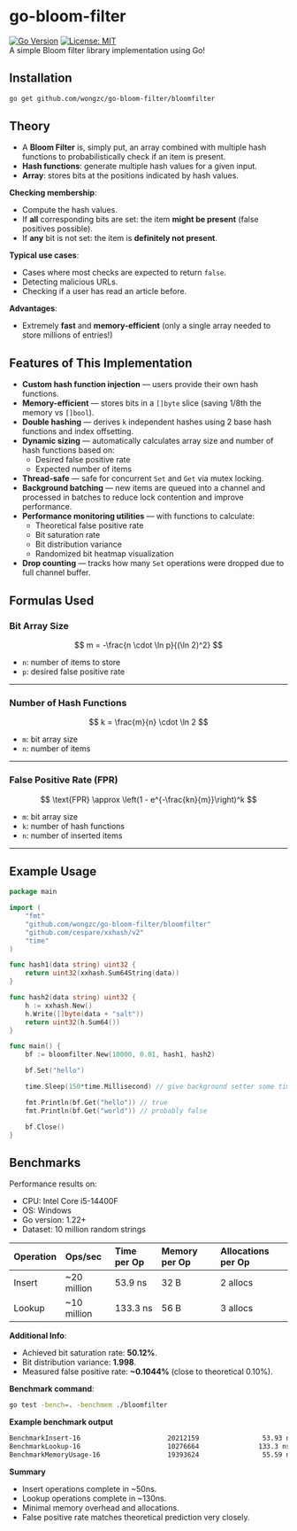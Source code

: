 # go-bloom-filter
[![Go Version](https://img.shields.io/badge/Go-1.22%2B-blue)](https://golang.org/)
[![License: MIT](https://img.shields.io/badge/License-MIT-green.svg)](LICENSE)  
A simple Bloom filter library implementation using Go!

## Installation

```bash
go get github.com/wongzc/go-bloom-filter/bloomfilter
```

## Theory
- A **Bloom Filter** is, simply put, an array combined with multiple hash functions to probabilistically check if an item is present.
- **Hash functions**: generate multiple hash values for a given input.
- **Array**: stores bits at the positions indicated by hash values.

**Checking membership**:
- Compute the hash values.
- If **all** corresponding bits are set: the item **might be present** (false positives possible).
- If **any** bit is not set: the item is **definitely not present**.

**Typical use cases**:
- Cases where most checks are expected to return `false`.
- Detecting malicious URLs.
- Checking if a user has read an article before.

**Advantages**:
- Extremely **fast** and **memory-efficient** (only a single array needed to store millions of entries!)



## Features of This Implementation

- **Custom hash function injection** — users provide their own hash functions.
- **Memory-efficient** — stores bits in a `[]byte` slice (saving 1/8th the memory vs `[]bool`).
- **Double hashing** — derives `k` independent hashes using 2 base hash functions and index offsetting.
- **Dynamic sizing** — automatically calculates array size and number of hash functions based on:
  - Desired false positive rate
  - Expected number of items
- **Thread-safe** — safe for concurrent `Set` and `Get` via mutex locking.
- **Background batching** — new items are queued into a channel and processed in batches to reduce lock contention and improve performance.
- **Performance monitoring utilities** — with functions to calculate:
  - Theoretical false positive rate
  - Bit saturation rate
  - Bit distribution variance
  - Randomized bit heatmap visualization
- **Drop counting** — tracks how many `Set` operations were dropped due to full channel buffer.


## Formulas Used

### Bit Array Size

$$
m = -\frac{n \cdot \ln p}{(\ln 2)^2}
$$

- `n`: number of items to store
- `p`: desired false positive rate

---

### Number of Hash Functions

$$
k = \frac{m}{n} \cdot \ln 2
$$

- `m`: bit array size
- `n`: number of items

---

### False Positive Rate (FPR)

$$
\text{FPR} \approx \left(1 - e^{-\frac{kn}{m}}\right)^k
$$

- `m`: bit array size
- `k`: number of hash functions
- `n`: number of inserted items

---

## Example Usage

```go
package main

import (
    "fmt"
    "github.com/wongzc/go-bloom-filter/bloomfilter"
    "github.com/cespare/xxhash/v2"
    "time"
)

func hash1(data string) uint32 {
    return uint32(xxhash.Sum64String(data))
}

func hash2(data string) uint32 {
    h := xxhash.New()
    h.Write([]byte(data + "salt"))
    return uint32(h.Sum64())
}

func main() {
    bf := bloomfilter.New(10000, 0.01, hash1, hash2)

    bf.Set("hello")

    time.Sleep(150*time.Millisecond) // give background setter some time

    fmt.Println(bf.Get("hello")) // true
    fmt.Println(bf.Get("world")) // probably false

    bf.Close()
}
```

## Benchmarks

Performance results on:

- CPU: Intel Core i5-14400F
- OS: Windows
- Go version: 1.22+
- Dataset: 10 million random strings

| Operation    | Ops/sec    | Time per Op | Memory per Op | Allocations per Op |
|:-------------|:-----------|:------------|:--------------|:-------------------|
| Insert       | ~20 million | 53.9 ns     | 32 B          | 2 allocs           |
| Lookup       | ~10 million | 133.3 ns    | 56 B          | 3 allocs           |

**Additional Info**:
- Achieved bit saturation rate: **50.12%**.
- Bit distribution variance: **1.998**.
- Measured false positive rate: **~0.1044%** (close to theoretical 0.10%).

**Benchmark command**:

```bash
go test -bench=. -benchmem ./bloomfilter
```

**Example benchmark output**
```bash
BenchmarkInsert-16                      20212159                53.93 ns/op           32 B/op          2 allocs/op
BenchmarkLookup-16                      10276664               133.3 ns/op            56 B/op          3 allocs/op
BenchmarkMemoryUsage-16                 19393624                55.59 ns/op           32 B/op          2 allocs/op
```

**Summary**
- Insert operations complete in ~50ns.
- Lookup operations complete in ~130ns.
- Minimal memory overhead and allocations.
- False positive rate matches theoretical prediction very closely.